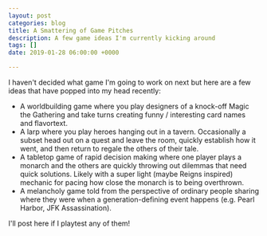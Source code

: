 ```yaml
---
layout: post
categories: blog
title: A Smattering of Game Pitches
description: A few game ideas I'm currently kicking around
tags: []
date: 2019-01-28 06:00:00 +0000

---
```

I haven't decided what game I'm going to work on next but here are a few ideas that have popped into my head recently:

* A worldbuilding game where you play designers of a knock-off Magic the Gathering and take turns creating funny / interesting card names and flavortext.
* A larp where you play heroes hanging out in a tavern. Occasionally a subset head out on a quest and leave the room, quickly establish how it went, and then return to regale the others of their tale.
* A tabletop game of rapid decision making where one player plays a monarch and the others are quickly throwing out dilemmas that need quick solutions. Likely with a super light (maybe Reigns inspired) mechanic for pacing how close the monarch is to being overthrown.
* A melancholy game told from the perspective of ordinary people sharing where they were when a generation-defining event happens (e.g. Pearl Harbor, JFK Assassination).

I'll post here if I playtest any of them!